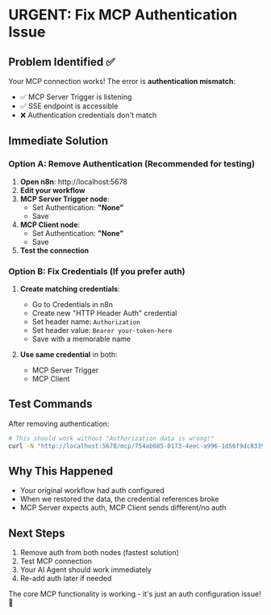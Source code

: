 # URGENT: Fix MCP Authentication Issue

## Problem Identified ✅
Your MCP connection works! The error is **authentication mismatch**:
- ✅ MCP Server Trigger is listening
- ✅ SSE endpoint is accessible  
- ❌ Authentication credentials don't match

## Immediate Solution

### Option A: Remove Authentication (Recommended for testing)

1. **Open n8n**: http://localhost:5678
2. **Edit your workflow**
3. **MCP Server Trigger node**:
   - Set Authentication: **"None"**
   - Save
4. **MCP Client node**:
   - Set Authentication: **"None"**  
   - Save
5. **Test the connection**

### Option B: Fix Credentials (If you prefer auth)

1. **Create matching credentials**:
   - Go to Credentials in n8n
   - Create new "HTTP Header Auth" credential
   - Set header name: `Authorization`
   - Set header value: `Bearer your-token-here`
   - Save with a memorable name

2. **Use same credential** in both:
   - MCP Server Trigger
   - MCP Client

## Test Commands

After removing authentication:
```bash
# This should work without "Authorization data is wrong!"
curl -N "http://localhost:5678/mcp/754ab685-0173-4eec-a996-1d56f9dc8339/sse"
```

## Why This Happened
- Your original workflow had auth configured
- When we restored the data, the credential references broke
- MCP Server expects auth, MCP Client sends different/no auth

## Next Steps
1. Remove auth from both nodes (fastest solution)
2. Test MCP connection 
3. Your AI Agent should work immediately
4. Re-add auth later if needed

The core MCP functionality is working - it's just an auth configuration issue! 🎉
